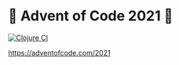 # 🎄 Advent of Code 2021 🎄

[![Clojure CI](https://github.com/will-normand/advent21/actions/workflows/clojure.yml/badge.svg)](https://github.com/will-normand/advent21/actions/workflows/clojure.yml)

https://adventofcode.com/2021
